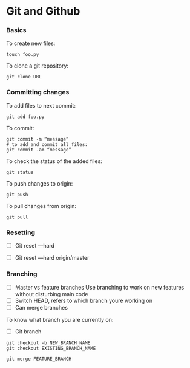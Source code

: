 
# Git and Github

### Basics

To create new files:
```shell
touch foo.py
```

To clone a git repository:
```shell
git clone URL
```

### Committing changes

To add files to next commit:
```shell
git add foo.py
```

To commit:
```shell
git commit -m “message”
# to add and commit all files:
git commit -am “message”
```

To check the status of the added files:
```shell
git status
```

To push changes to origin:
```shell
git push
```

To pull changes from origin:
```shell
git pull
```

### Resetting

- [ ] Git reset —hard <commit>
- [ ] Git reset —hard origin/master



### Branching


- [ ] Master vs feature branches
Use branching to work on new features without disturbing main code
- [ ] Switch HEAD, refers to which branch youre working on
- [ ] Can merge branches

To know what branch you are currently on:
- [ ] Git branch

```shell
git checkout -b NEW_BRANCH_NAME
git checkout EXISTING_BRANCH_NAME
```

``` shell
git merge FEATURE_BRANCH
```
